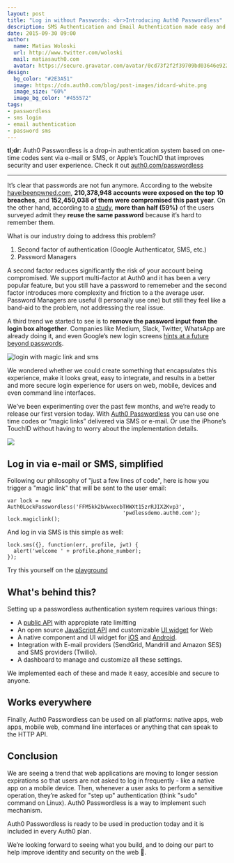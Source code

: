 ```yaml
---
layout: post
title: "Log in without Passwords: <br>Introducing Auth0 Passwordless"
description: SMS Authentication and Email Authentication made easy and secure. 
date: 2015-09-30 09:00
author:
  name: Matias Woloski
  url: http://www.twitter.com/woloski
  mail: matiasauth0.com
  avatar: https://secure.gravatar.com/avatar/0cd73f2f2f39709bd03646e9225cc3d3?s=200
design:
  bg_color: "#2E3A51"
  image: https://cdn.auth0.com/blog/post-images/idcard-white.png
  image_size: "60%"
  image_bg_color: "#455572"
tags:
- passwordless
- sms login
- email authentication
- password sms
---
```


**tl;dr**: Auth0 Passwordless is a drop-in authentication system based on one-time codes sent via e-mail or SMS, or Apple’s TouchID that improves security and user experience. Check it out [auth0.com/passwordless](https://auth0.com/passwordless)

---

It’s clear that passwords are not fun anymore. According to the website [haveibeenpwned.com](haveibeenpwned.com), **210,378,948 accounts were exposed on the top 10 breaches**, and **152,450,038 of them were compromised this past year**. On the other hand, according to a [study](https://www.passwordboss.com/password-habits-survey-part-1/), **more than half (59%)** of the users surveyed admit they **reuse the same password** because it’s hard to remember them. 

What is our industry doing to address this problem?

<ol>
  <li>Second factor of authentication (Google Authenticator, SMS, etc.)</li>
  <li>Password Managers</li>
</ol>

A second factor reduces significantly the risk of your account being compromised. We support multi-factor at Auth0 and it has been a very popular feature, but you still have a password to rememeber and the second factor introduces more complexity and friction to a the average user. Password Managers are useful (I personally use one) but still they feel like a band-aid to the problem, not addressing the real issue.

A third trend we started to see is to **remove the password input from the login box altogether**. Companies like Medium, Slack, Twitter, WhatsApp are already doing it, and even Google’s new login screens [hints at a future beyond passwords](techcrunch.com/2015/05/13/gmails-new-login-screens-hints-at-a-future-beyond-passwords/).

![login with magic link and sms](https://files.slack.com/files-pri/T025590N6-F0BGEA2BW/blog-asset.png)

We wondered whether we could create something that encapsulates this experience, make it looks great, easy to integrate, and results in a better and more secure login experience for users on web, mobile, devices and even command line interfaces.

We’ve been experimenting over the past few months, and we’re ready to release our first version today. With [Auth0 Passwordless](https://auth0.com/passwordless) you can use one time codes or “magic links” delivered via SMS or e-mail. Or use the iPhone’s TouchID without having to worry about the implementation details.

![](https://www.dropbox.com/s/mdvz7w2zp60i0x0/Screenshot%202015-09-29%2018.13.35.png?dl=1)

## Log in via e-mail or SMS, simplified

Following our philosophy of "just a few lines of code", here is how you trigger a "magic link" that will be sent to the user email:


```
var lock = new Auth0LockPasswordless('FFM5kk2bVwxecbTHWXt15zrRJIX2Kvp3', 
                                     'pwdlessdemo.auth0.com');
lock.magiclink();
```

And log in via SMS is this simple as well:


```
lock.sms({}, function(err, profile, jwt) {
  alert('welcome ' + profile.phone_number);
});
```


Try this yourself on the [playground](https://auth0.github.io/lock-passwordless)

<script src="https://cdn.auth0.com/js/lock-passwordless-0.1.min.js"></script>
<script type="text/javascript">
var cid = 'FFM5kk2bVwxecbTHWXt15zrRJIX2Kvp3', domain = 'pwdlessdemo.auth0.com';

function sms() {
  var lockpwdless = new Auth0LockPasswordless(cid, domain);
  lockpwdless.sms({autoclose: true}, function (err, profile, id_token) {
    if (err) return;
    $('#result').text('Hello, ' + profile.phone_number + '.\nYour JWT: ' + id_token);
  });
}

function emailcode() {
  var lockpwdless = new Auth0LockPasswordless(cid, domain);
  lockpwdless.emailcode({autoclose: true}, function (err, profile, id_token) {
    if (err) return;
    $('#result').text('Hello, ' + profile.email + '.\nYour JWT: ' + id_token);
  });
}

function emaillink() {
  var lockpwdless = new Auth0LockPasswordless(cid, domain);
  lockpwdless.magiclink({autoclose: true});
}

$(document).ready(function(){
  var lockpwdless = new Auth0LockPasswordless(cid, domain);
  var hash = lockpwdless.parseHash(window.location.hash);

  if (hash && hash.error) {
    alert('There was an error: ' + hash.error + '\n' + hash.error_description);
  } else if (hash && hash.id_token) {
    //retrieve profile
    lock.getProfile(hash.id_token, function (err, profile) {
      if (err) return;
      $('#result').text('Hello, ' + profile.email + '.\nYour JWT: ' + id_token);
      $('#result').focus();
    });
  }
});



</script>

<!-- <button onclick="sms()">Login with your Phone</button>
<button onclick="emailcode()">Login with your Email</button>
<button onclick="emaillink()">Login with your Email (magic link)</button>
<pre id="result" tabindex="1"></pre>
 -->

## What's behind this?

Setting up a passwordless authentication system requires various things:

* A [public API](https://auth0.com/docs/auth-api#passwordless) with appropiate rate limitting
* An open source [JavaScript API](https://github.com/auth0/auth0.js#passwordless-authentication) and customizable [UI widget](https://github.com/auth0/lock-passwordless) for Web
* A native component and UI widget for [iOS](https://github.com/auth0/Lock.iOS-OSX) and [Android](https://github.com/auth0/Lock.Android).
* Integration with E-mail providers (SendGrid, Mandrill and Amazon SES) and SMS providers (Twilio).
* A dashboard to manage and customize all these settings.

We implemented each of these and made it easy, accesible and secure to anyone.

## Works everywhere

Finally, Auth0 Passwordless can be used on all platforms: native apps, web apps, mobile web, command line interfaces or anything that can speak to the HTTP API.

## Conclusion

We are seeing a trend that web applications are moving to longer session expirations so that users are not asked to log in frequently - like a native app on a mobile device. Then, whenever a user asks to perform a sensitive operation, they’re asked for "step up" authentication (think "sudo" command on Linux). Auth0 Passwordless is a way to implement such mechanism.

Auth0 Passwordless is ready to be used in production today and it is included in every Auth0 plan.

We’re looking forward to seeing what you build, and to doing our part to help improve identity and security on the web 🔐. 